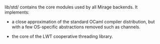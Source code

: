 lib/std/ contains the core modules used by all Mirage backends.
It implements:

* a close approximation of the standard OCaml compiler distribution,
  but with a few OS-specific abstractions removed such as channels.

* the core of the LWT cooperative threading library.
